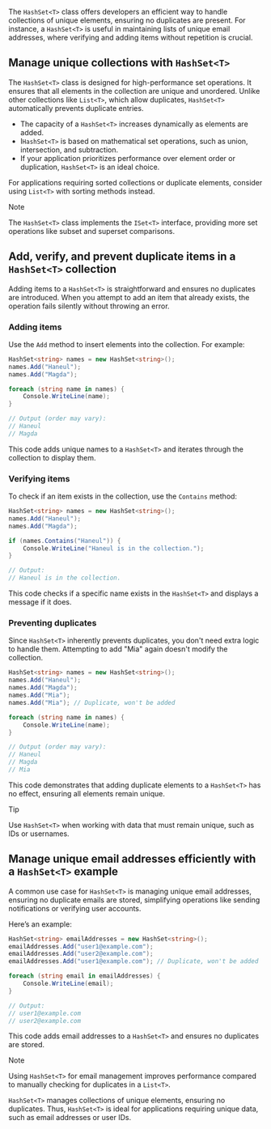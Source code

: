 The `HashSet<T>` class offers developers an efficient way to handle collections of unique elements, ensuring no duplicates are present. For instance, a `HashSet<T>` is useful in maintaining lists of unique email addresses, where verifying and adding items without repetition is crucial.

## Manage unique collections with `HashSet<T>`

The `HashSet<T>` class is designed for high-performance set operations. It ensures that all elements in the collection are unique and unordered. Unlike other collections like `List<T>`, which allow duplicates, `HashSet<T>` automatically prevents duplicate entries.

- The capacity of a `HashSet<T>` increases dynamically as elements are added.
- I`HashSet<T>` is based on mathematical set operations, such as union, intersection, and subtraction.
- If your application prioritizes performance over element order or duplication, `HashSet<T>` is an ideal choice.

For applications requiring sorted collections or duplicate elements, consider using `List<T>` with sorting methods instead.

> [!NOTE]
> The `HashSet<T>` class implements the `ISet<T>` interface, providing more set operations like subset and superset comparisons.

## Add, verify, and prevent duplicate items in a `HashSet<T>` collection

Adding items to a `HashSet<T>` is straightforward and ensures no duplicates are introduced. When you attempt to add an item that already exists, the operation fails silently without throwing an error.

### Adding items

Use the `Add` method to insert elements into the collection. For example:

```csharp
HashSet<string> names = new HashSet<string>();
names.Add("Haneul");
names.Add("Magda");

foreach (string name in names) {
    Console.WriteLine(name);
}

// Output (order may vary):
// Haneul
// Magda
```

This code adds unique names to a `HashSet<T>` and iterates through the collection to display them.

### Verifying items

To check if an item exists in the collection, use the `Contains` method:

```csharp
HashSet<string> names = new HashSet<string>();
names.Add("Haneul");
names.Add("Magda");

if (names.Contains("Haneul")) {
    Console.WriteLine("Haneul is in the collection.");
}

// Output:
// Haneul is in the collection.
```

This code checks if a specific name exists in the `HashSet<T>` and displays a message if it does.

### Preventing duplicates

Since `HashSet<T>` inherently prevents duplicates, you don't need extra logic to handle them. Attempting to add "Mia" again doesn't modify the collection.

```csharp
HashSet<string> names = new HashSet<string>();
names.Add("Haneul");
names.Add("Magda");
names.Add("Mia");
names.Add("Mia"); // Duplicate, won't be added

foreach (string name in names) {
    Console.WriteLine(name);
}

// Output (order may vary):
// Haneul
// Magda
// Mia
```

This code demonstrates that adding duplicate elements to a `HashSet<T>` has no effect, ensuring all elements remain unique.

> [!TIP]
> Use `HashSet<T>` when working with data that must remain unique, such as IDs or usernames.

## Manage unique email addresses efficiently with a `HashSet<T>` example

A common use case for `HashSet<T>` is managing unique email addresses, ensuring no duplicate emails are stored, simplifying operations like sending notifications or verifying user accounts.

Here’s an example:

```csharp
HashSet<string> emailAddresses = new HashSet<string>();
emailAddresses.Add("user1@example.com");
emailAddresses.Add("user2@example.com");
emailAddresses.Add("user1@example.com"); // Duplicate, won't be added

foreach (string email in emailAddresses) {
    Console.WriteLine(email);
}

// Output:
// user1@example.com
// user2@example.com
```

This code adds email addresses to a `HashSet<T>` and ensures no duplicates are stored.

> [!NOTE]
> Using `HashSet<T>` for email management improves performance compared to manually checking for duplicates in a `List<T>`.

`HashSet<T>` manages collections of unique elements, ensuring no duplicates. Thus, `HashSet<T>` is ideal for applications requiring unique data, such as email addresses or user IDs.
